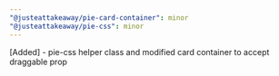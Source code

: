 ```yaml
---
"@justeattakeaway/pie-card-container": minor
"@justeattakeaway/pie-css": minor
---
```


[Added] - pie-css helper class and modified card container to accept draggable prop
